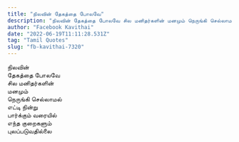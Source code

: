 ```yaml
---
title: "நிலவின் தேகத்தை போலவே"
description: "நிலவின் தேகத்தை போலவே சில மனிதர்களின் மனமும் நெருங்கி செல்லாமல் எட்டி நின்று பார்க்கும் வரையில் எந்த குறைகளும் புலப்படுவதில்லை."
author: "Facebook Kavithai"
date: "2022-06-19T11:11:28.531Z"
tag: "Tamil Quotes"
slug: "fb-kavithai-7320"
---
```


நிலவின்  
தேகத்தை போலவே  
சில மனிதர்களின்  
மனமும்  
நெருங்கி செல்லாமல்  
எட்டி நின்று  
பார்க்கும் வரையில்  
எந்த குறைகளும்  
புலப்படுவதில்லை
